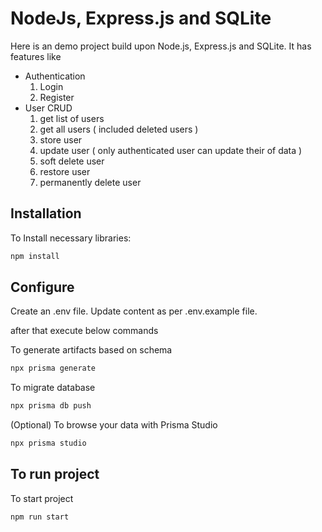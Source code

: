 # NodeJs, Express.js and SQLite

Here is an demo project build upon Node.js, Express.js and SQLite. It has features like

- Authentication
    1. Login
    2. Register
- User CRUD
  1. get list of users
  2. get all users ( included deleted users )
  3. store user
  4. update user ( only authenticated user can update their of data )
  5. soft delete user
  6. restore user
  7. permanently delete user

## Installation
To Install necessary libraries:

```sh
npm install
```

## Configure
Create an .env file. Update content as per .env.example file.

after that execute below commands


To generate artifacts based on schema
```sh
npx prisma generate
```

To migrate database
```sh
npx prisma db push
```

(Optional) To browse your data with Prisma Studio
```sh
npx prisma studio
```


## To run project

To start project
```sh
npm run start
```